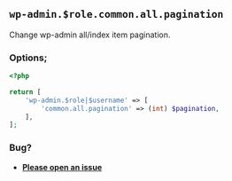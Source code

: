 ## `wp-admin.$role.common.all.pagination`

Change wp-admin all/index item pagination.

### Options;

```php
<?php

return [
    'wp-admin.$role|$username' => [
        'common.all.pagination' => (int) $pagination,
    ],
];
```

### Bug?

* **[Please open an issue](https://github.com/soberwp/intervention/issues/new?title=[wp-admin.common.all.pagination]&labels=bug&assignees=darrenjacoby)**
